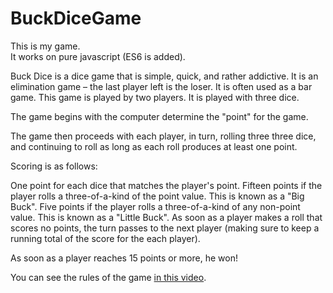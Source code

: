 # BuckDiceGame

This is my game. <br>
It works on pure javascript (ES6 is added).<br>

Buck Dice is a dice game that is simple, quick, and rather addictive. It is an elimination game – the last player left is the loser. It is often used as a bar game. This game is played by two players. It is played with three dice. 

The game begins with the computer determine the "point" for the game.

The game then proceeds with each player, in turn, rolling three three dice, and continuing to roll as long as each roll produces at least one point.

Scoring is as follows:

One point for each dice that matches the player's point.
Fifteen points if the player rolls a three-of-a-kind of the point value. This is known as a "Big Buck".
Five points if the player rolls a three-of-a-kind of any non-point value. This is known as a "Little Buck".
As soon as a player makes a roll that scores no points, the turn passes to the next player (making sure to keep a running total of the score for the each player).

As soon as a player reaches 15 points or more, he won!

You can see the rules of the game [in this video](http://https://www.youtube.com/watch?v=67zxCOa_RfI).

